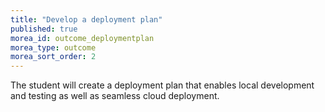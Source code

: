 ```yaml
---
title: "Develop a deployment plan"
published: true
morea_id: outcome_deploymentplan
morea_type: outcome
morea_sort_order: 2
---
```

The student will create a deployment plan that enables local development and testing as well as seamless cloud deployment.